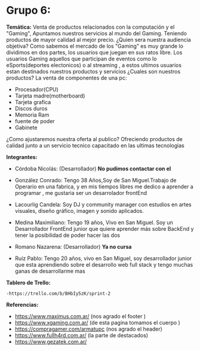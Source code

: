 # Grupo 6:

 **Temática:** Venta de productos relacionados con la computación y el "Gaming", Apuntamos 
nuestros servicios al mundo del Gaming. Teniendo productos de mayor calidad al mejor precio. ¿Quien sera nuestra audiencia objetiva? Como sabemos el mercado de los "Gaming" es muy grande lo dividimos en dos partes, los usuarios que juegan en sus ratos libre. Los usuarios Gaming aquellos que participan de eventos como lo eSports(deportes electonicos) o al streaming , a estos ultimos  usuarios estan destinados nuestros productos y servicios ¿Cuales son nuestros productos? La venta de componentes de una pc:
 
 - Procesador(CPU)
 - Tarjeta madre(motherboard)
 - Tarjeta grafica
 - Discos duros
 - Memoria Ram
 - fuente de poder
 - Gabinete

 ¿Como ajustaremos nuestra oferta al publico? Ofreciendo productos de calidad junto a un servicio tecnico capacitado en las ultimas tecnologias

 **Integrantes:**
- Córdoba Nicolás: (Desarrollador) **No pudimos contactar con el**

- González Conrado: Tengo 38 Años,Soy de San Miguel.Trabajo de Operario en una fabrica, y en mis tiempos libres me dedico a aprender a programar , me gustaria ser un desarrolador frontEnd

- Lacourlig Candela: Soy DJ y community manager con estudios en artes visuales, diseño gráfico, imagen y sonido aplicados.

- Medina Maximiliano: Tengo 19 años, Vivo en San Miguel. Soy un Desarrollador FrontEnd junior que quiere aprender más sobre BackEnd y tener la posibilidad de poder hacer las dos

- Romano Nazarena: (Desarrollador) **Ya no cursa**

- Ruíz Pablo: Tengo 20 años, vivo en San Miguel, soy desarrollador junior que esta aprendiendo sobre el desarrollo web full stack y tengo muchas ganas de desarrollarme mas

 **Tablero de Trello:**

    -https://trello.com/b/BHbIy5zK/sprint-2

 **Referencias:**
- https://www.maximus.com.ar/   (nos agrado el footer )
- https://www.xgaming.com.ar/   (de esta pagina tomamos el cuerpo )
- https://compragamer.com/armatupc  (nos agrado el header)
- https://www.fullh4rd.com.ar/  (la parte de destacados)
- https://www.gezatek.com.ar/